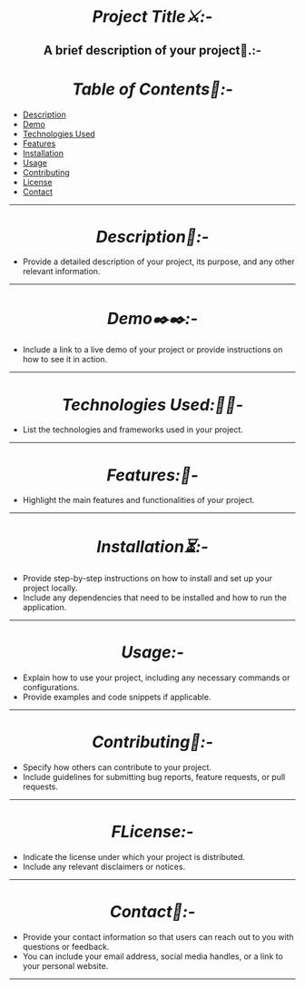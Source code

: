 <h1 align="center"><i> Project Title⚔️:-</i></h1>

<h2 align="center"><b>A brief description of your project📝.:-</b></h2>

<h1 align="center"><i>Table of Contents💫:-</i></h1>

- [Description](#description)
- [Demo](#demo)
- [Technologies Used](#technologies-used)
- [Features](#features)
- [Installation](#installation)
- [Usage](#usage)
- [Contributing](#contributing)
- [License](#license)
- [Contact](#contact)
<hr>
<h1 align="center"><i> Description📑:-</i></h1>

- Provide a detailed description of your project, its purpose, and any other relevant information.
<hr>
<h1 align="center"><i>Demo✒️✒️:-</i></h1>

- Include a link to a live demo of your project or provide instructions on how to see it in action.
<hr>
<h1 align="center"><i> Technologies Used:📱📱-</i></h1>

- List the technologies and frameworks used in your project.
<hr>
<h1 align="center"><i>Features:👋-</i></h1>

- Highlight the main features and functionalities of your project.
<hr>
<h1 align="center"><i>Installation⏳:-</i></h1>

- Provide step-by-step instructions on how to install and set up your project locally. 
- Include any dependencies that need to be installed and how to run the application.
<hr>
<h1 align="center"><i>Usage:-</i></h1>

- Explain how to use your project, including any necessary commands or configurations.
-  Provide examples and code snippets if applicable.
<hr>
<h1 align="center"><i>Contributing👭:-</i></h1>

- Specify how others can contribute to your project. 
- Include guidelines for submitting bug reports, feature requests, or pull requests.
<hr>
<h1 align="center"><i>FLicense:-</i></h1>

- Indicate the license under which your project is distributed.
-  Include any relevant disclaimers or notices.

<hr>
<h1 align="center"><i>Contact📱:-</i></h1>

- Provide your contact information so that users can reach out to you with questions or feedback. 
- You can include your email address, social media handles, or a link to your personal website.
<hr>
